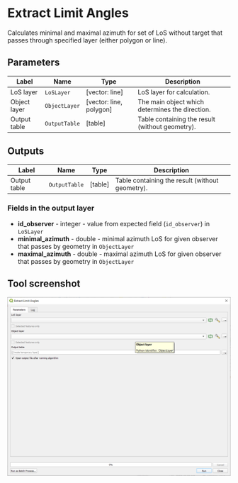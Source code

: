 # Extract Limit Angles

Calculates minimal and maximal azimuth for set of LoS without target that passes through specified layer (either polygon or line).

## Parameters

| Label | Name | Type | Description |
| --- | --- | --- | --- |
| LoS layer | `LoSLayer` | [vector: line] | LoS layer for calculation. |
| Object layer | `ObjectLayer` | [vector: line, polygon] | The main object which determines the direction. |
| Output table | `OutputTable` | [table]  | Table containing the result (without geometry). |

## Outputs

| Label | Name | Type | Description |
| --- | --- | --- | --- |
| Output table | `OutputTable` | [table]  | Table containing the result (without geometry). |

### Fields in the output layer

* __id_observer__ - integer - value from expected field (`id_observer`) in `LoSLayer`
* __minimal_azimuth__ - double - minimal azimuth LoS for given observer that passes by geometry in `ObjectLayer`
* __maximal_azimuth__ - double - maximal azimuth LoS for given observer that passes by geometry in `ObjectLayer`

## Tool screenshot

![Extract Limit Angles](../../images/tool_limit_angles_vector.png)
	